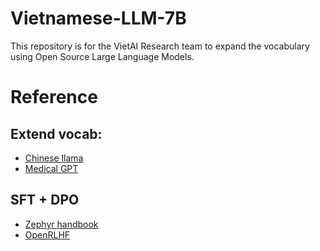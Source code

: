 # Vietnamese-LLM-7B
This repository is for the VietAI Research team to expand the vocabulary using Open Source Large Language Models.


# Reference

## Extend vocab:
- [Chinese llama](https://github.com/ymcui/Chinese-LLaMA-Alpaca)
- [Medical GPT](https://github.com/shibing624/MedicalGPT/blob/main/build_domain_tokenizer.py)

## SFT + DPO
- [Zephyr handbook](https://github.com/huggingface/alignment-handbook)
- [OpenRLHF](https://github.com/OpenLLMAI/OpenRLHF)
